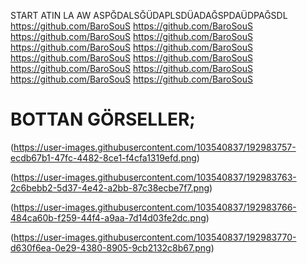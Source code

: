 START ATIN LA AW ASPĞDALSĞÜDAPLSDÜADAĞSPDAÜDPAĞSDL
https://github.com/BaroSouS
https://github.com/BaroSouS
https://github.com/BaroSouS
https://github.com/BaroSouS
https://github.com/BaroSouS
https://github.com/BaroSouS  
https://github.com/BaroSouS
https://github.com/BaroSouS
https://github.com/BaroSouS
https://github.com/BaroSouS
https://github.com/BaroSouS
https://github.com/BaroSouS
 # BOTTAN GÖRSELLER;

(https://user-images.githubusercontent.com/103540837/192983757-ecdb67b1-47fc-4482-8ce1-f4cfa1319efd.png)


(https://user-images.githubusercontent.com/103540837/192983763-2c6bebb2-5d37-4e42-a2bb-87c38ecbe7f7.png)


(https://user-images.githubusercontent.com/103540837/192983766-484ca60b-f259-44f4-a9aa-7d14d03fe2dc.png)


(https://user-images.githubusercontent.com/103540837/192983770-d630f6ea-0e29-4380-8905-9cb2132c8b67.png)

